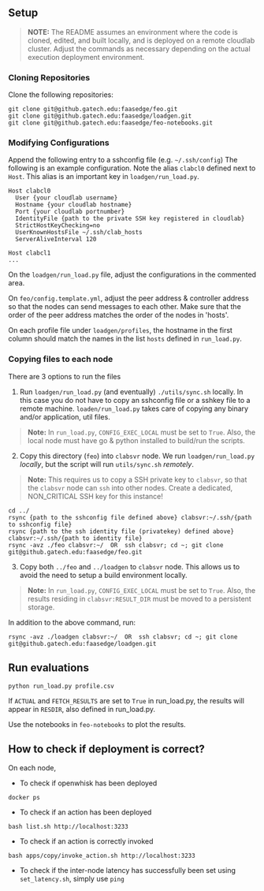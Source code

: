 ## Setup
>**NOTE:**  The README assumes an environment where the code is cloned, edited, and built locally, and is deployed on a remote cloudlab cluster. Adjust the commands as necessary depending on the actual execution deployment environment. 

### Cloning Repositories
Clone the following repositories: 
```
git clone git@github.gatech.edu:faasedge/feo.git
git clone git@github.gatech.edu:faasedge/loadgen.git
git clone git@github.gatech.edu:faasedge/feo-notebooks.git
```


### Modifying Configurations
Append the following entry to a sshconfig file (e.g. `~/.ssh/config`)
The following is an example configuration. Note the alias `clabcl0` defined next to `Host`. This alias is an important key in `loadgen/run_load.py`. 

```
Host clabcl0
  User {your cloudlab username}
  Hostname {your cloudlab hostname}
  Port {your cloudlab portnumber}
  IdentityFile {path to the private SSH key registered in cloudlab}
  StrictHostKeyChecking=no
  UserKnownHostsFile ~/.ssh/clab_hosts
  ServerAliveInterval 120

Host clabcl1
...
```

On the `loadgen/run_load.py` file, adjust the configurations in the commented area.

On `feo/config.template.yml`, adjust the peer address & controller address so that the nodes can send messages to each other. Make sure that the order of the peer address matches the order of the nodes in 'hosts'.


On each profile file under `loadgen/profiles`, the hostname in the first column should match the names in the list `hosts` defined in `run_load.py`.

### Copying files to each node
There are 3 options to run the files
1) Run `loadgen/run_load.py` (and eventually) `./utils/sync.sh` locally. In this case you do not have to copy an sshconfig file or a sshkey file to a remote machine. `loaden/run_load.py` takes care of copying any binary and/or application, util files. 
>**Note:** In `run_load.py`, `CONFIG_EXEC_LOCAL` must be set to `True`. Also, the local node must have go & python installed to build/run the scripts.

2) Copy this directory (`feo`) into `clabsvr` node. We run `loadgen/run_load.py` *locally*, but the script will run `utils/sync.sh` *remotely*.
>**Note:** This requires us to copy a SSH private key to `clabsvr`, so that the `clabsvr` node can `ssh` into other nodes. Create a dedicated, NON_CRITICAL SSH key for this instance!

```
cd ../
rsync {path to the sshconfig file defined above} clabsvr:~/.ssh/{path to sshconfig file}
rsync {path to the ssh identity file (privatekey) defined above} clabsvr:~/.ssh/{path to identity file}
rsync -avz ./feo clabsvr:~/  OR  ssh clabsvr; cd ~; git clone git@github.gatech.edu:faasedge/feo.git
```

3) Copy both `../feo` and `../loadgen` to `clabsvr` node. This allows us to avoid the need to setup a build environment locally. 
>**Note:** In `run_load.py`, `CONFIG_EXEC_LOCAL` must be set to `True`. Also, the results residing in `clabsvr:RESULT_DIR` must be moved to a persistent storage. 

In addition to the above command, run:
```
rsync -avz ./loadgen clabsvr:~/  OR  ssh clabsvr; cd ~; git clone git@github.gatech.edu:faasedge/loadgen.git
```


## Run evaluations 
```
python run_load.py profile.csv
```

If `ACTUAL` and `FETCH_RESULTS` are set to `True` in run_load.py, the results will appear in `RESDIR`, also defined in run_load.py. 

Use the notebooks in `feo-notebooks` to plot the results. 

## How to check if deployment is correct?
On each node, 
- To check if openwhisk has been deployed
```
docker ps
```

- To check if an action has been deployed
```
bash list.sh http://localhost:3233
```

- To check if an action is correctly invoked
```
bash apps/copy/invoke_action.sh http://localhost:3233
```

- To check if the inter-node latency has successfully been set using `set_latency.sh`, simply use `ping`
